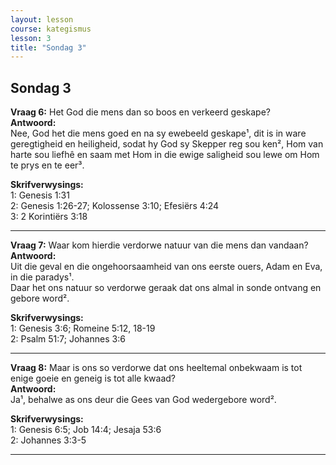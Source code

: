 ```yaml
---
layout: lesson
course: kategismus
lesson: 3
title: "Sondag 3"
---
```


## Sondag 3

**Vraag 6:** Het God die mens dan so boos en verkeerd geskape?  
**Antwoord:**  
Nee, God het die mens goed en na sy ewebeeld geskape¹, dit is in ware geregtigheid en heiligheid, sodat hy God sy Skepper reg sou ken², Hom van harte sou liefhê en saam met Hom in die ewige saligheid sou lewe om Hom te prys en te eer³.

**Skrifverwysings:**  
1: Genesis 1:31  
2: Genesis 1:26-27; Kolossense 3:10; Efesiërs 4:24  
3: 2 Korintiërs 3:18

---

**Vraag 7:** Waar kom hierdie verdorwe natuur van die mens dan vandaan?  
**Antwoord:**  
Uit die geval en die ongehoorsaamheid van ons eerste ouers, Adam en Eva, in die paradys¹.  
Daar het ons natuur so verdorwe geraak dat ons almal in sonde ontvang en gebore word².

**Skrifverwysings:**  
1: Genesis 3:6; Romeine 5:12, 18-19  
2: Psalm 51:7; Johannes 3:6

---

**Vraag 8:** Maar is ons so verdorwe dat ons heeltemal onbekwaam is tot enige goeie en geneig is tot alle kwaad?  
**Antwoord:**  
Ja¹, behalwe as ons deur die Gees van God wedergebore word².

**Skrifverwysings:**  
1: Genesis 6:5; Job 14:4; Jesaja 53:6  
2: Johannes 3:3-5

---